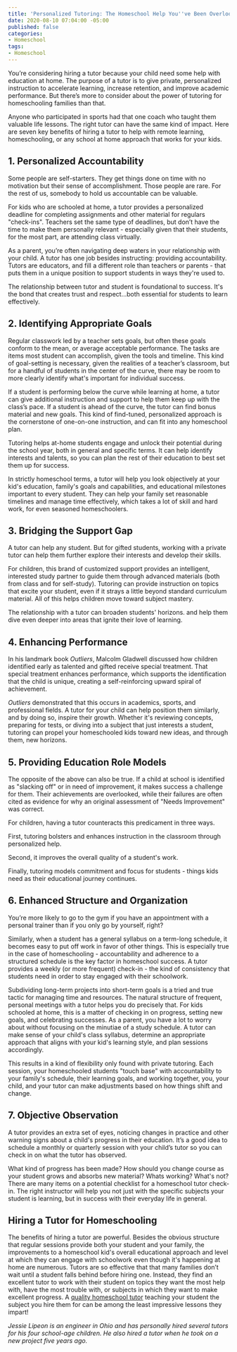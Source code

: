 ```yaml
---
title: 'Personalized Tutoring: The Homeschool Help You''ve Been Overlooking'
date: 2020-08-10 07:04:00 -05:00
published: false
categories:
- Homeschool
tags:
- Homeschool
---
```


You’re considering hiring a tutor because your child need some help with education at home. The purpose of a tutor is to give private, personalized instruction to accelerate learning, increase retention, and improve academic performance. But there’s more to consider about the power of tutoring for homeschooling families than that.

Anyone who participated in sports had that one coach who taught them valuable life lessons. The right tutor can have the same kind of impact. Here are seven key benefits of hiring a tutor to help with remote learning, homeschooling, or any school at home approach that works for your kids.

## 1. Personalized Accountability

Some people are self-starters. They get things done on time with no motivation but their sense of accomplishment. Those people are rare. For the rest of us, somebody to hold us accountable can be valuable.

For kids who are schooled at home, a tutor provides a personalized deadline for completing assignments and other material for regulars "check-ins". Teachers set the same type of deadlines, but don’t have the time to make them personally relevant - especially given that their students, for the most part, are attending class virtually.

As a parent, you’re often navigating deep waters in your relationship with your child. A tutor has one job besides instructing: providing accountability. Tutors are educators, and fill a different role than teachers or parents - that puts them in a unique position to support students in ways they're used to. 

The relationship between tutor and student is foundational to success. It's the bond that creates trust and respect...both essential for students to learn effectively.

## 2. Identifying Appropriate Goals

Regular classwork led by a teacher sets goals, but often these goals conform to the mean, or average acceptable performance. The tasks are items most student can accomplish, given the tools and timeline. This kind of goal-setting is necessary, given the realities of a teacher’s classroom, but for a handful of students in the center of the curve, there may be room to more clearly identify what's important for individual success.

If a student is performing below the curve while learning at home, a tutor can give additional instruction and support to help them keep up with the class’s pace. If a student is ahead of the curve, the tutor can find bonus material and new goals. This kind of find-tuned, personalized approach is the cornerstone of one-on-one instruction, and can fit into any homeschool plan.

Tutoring helps at-home students engage and unlock their potential during the school year, both in general and specific terms. It can help identify interests and talents, so you can plan the rest of their education to best set them up for success. 

In strictly homeschool terms, a tutor will help you look objectively at your kid's education, family's goals and capabilities, and educational milestones important to every student. They can help your family set reasonable timelines and manage time effectively, which takes a lot of skill and hard work, for even seasoned homeschoolers.

## 3. Bridging the Support Gap

A tutor can help any student. But for gifted students, working with a private tutor can help them further explore their interests and develop their skills. 

For children, this brand of customized support provides an intelligent, interested study partner to guide them through advanced materials (both from class and for self-study). Tutoring can provide instruction on topics that excite your student, even if it strays a little beyond standard curriculum material. All of this helps children move toward subject mastery.

The relationship with a tutor can broaden students' horizons. and help them dive even deeper into areas that ignite their love of learning.

## 4. Enhancing Performance

In his landmark book *Outliers*, Malcolm Gladwell discussed how children identified early as talented and gifted receive special treatment. That special treatment enhances performance, which supports the identification that the child is unique, creating a self-reinforcing upward spiral of achievement.

*Outliers* demonstrated that this occurs in academics, sports, and professional fields. A tutor for your child can help position them similarly, and by doing so, inspire their growth. Whether it's reviewing concepts, preparing for tests, or diving into a subject that just interests a student, tutoring can propel your homeschooled kids toward new ideas, and through them, new horizons.

## 5. Providing Education Role Models

The opposite of the above can also be true. If a child at school is identified as "slacking off" or in need of improvement, it makes success a challenge for them. Their achievements are overlooked, while their failures are often cited as evidence for why an original assessment of "Needs Improvement" was correct.

For children, having a tutor counteracts this predicament in three ways.

First, tutoring bolsters and enhances instruction in the classroom through personalized help.

Second, it improves the overall quality of a student's work. 

Finally, tutoring models commitment and focus for students - things kids need as their educational journey continues.

## 6. Enhanced Structure and Organization

You’re more likely to go to the gym if you have an appointment with a personal trainer than if you only go by yourself, right?

Similarly, when a student has a general syllabus on a term-long schedule, it becomes easy to put off work in favor of other things. This is especially true in the case of homeschooling - accountability and adherence to a structured schedule is the key factor in homeschool success. A tutor provides a weekly (or more frequent) check-in - the kind of consistency that students need in order to stay engaged with their schoolwork.

Subdividing long-term projects into short-term goals is a tried and true tactic for managing time and resources. The natural structure of frequent, personal meetings with a tutor helps you do precisely that. For kids schooled at home, this is a matter of checking in on progress, setting new goals, and celebrating successes. As a parent, you have a lot to worry about without focusing on the minutiae of a study schedule. A tutor can make sense of your child's class syllabus, determine an appropriate approach that aligns with your kid's learning style, and plan sessions accordingly.

This results in a kind of flexibility only found with private tutoring. Each session, your homeschooled students "touch base" with accountability to your family's schedule, their learning goals, and working together, you, your child, and your tutor can make adjustments based on how things shift and change.

## 7. Objective Observation

A tutor provides an extra set of eyes, noticing changes in practice and other warning signs about a child's progress in their education. It’s a good idea to schedule a monthly or quarterly session with your child’s tutor so you can check in on what the tutor has observed.

What kind of progress has been made? How should you change course as your student grows and absorbs new material? Whats working? What's not? There are many items on a potential checklist for a homeschool tutor check-in. The right instructor will help you not just with the specific subjects your student is learning, but in success with their everyday life in general.

## Hiring a Tutor for Homeschooling

The benefits of hiring a tutor are powerful. Besides the obvious structure that regular sessions provide both your student and your family, the improvements to a homeschool kid's overall educational approach and level at which they can engage with schoolwork even though it's happening at home are numerous. Tutors are so effective that that many families don’t wait until a student falls behind before hiring one. Instead, they find an excellent tutor to work with their student on topics they want the most help with, have the most trouble with, or subjects in which they want to make excellent progress. A [quality homeschool tutor](https://www.wyzant.com/Homeschool_tutors.aspx) teaching your student the subject you hire them for can be among the least impressive lessons they impart! 

*Jessie Lipeon is an engineer in Ohio and has personally hired several tutors for his four school-age children. He also hired a tutor when he took on a new project five years ago.*